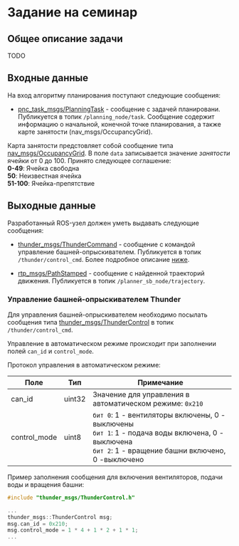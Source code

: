 # Задание на семинар

## Общее описание задачи

TODO

## Входные данные

На вход алгоритму планирования поступают следующие сообщения:

- [pnc_task_msgs/PlanningTask](./../msgs/pnc_task_msgs/msg/PlanningTask.msg) - сообщение с задачей планировани. Публикуется в топик `/planning_node/task`. Сообщение содержит информацию о начальной, конечной точке планирования, а также карте занятости (nav_msgs/OccupancyGrid).

Карта занятости предстовляет собой сообщение типа [nav_msgs/OccupancyGrid](http://docs.ros.org/en/noetic/api/nav_msgs/html/msg/OccupancyGrid.html). В поле `data` записывается значение _занятости_ ячейки от 0 до 100. Принято следующее соглашение: <br>
    __0-49__: Ячейка свободна <br>
    __50__: Неизвестная ячейка <br>
    __51-100__: Ячейка-препятствие

## Выходные данные

Разработанный ROS-узел должен уметь выдавать следующие сообщения:

- [thunder_msgs/ThunderCommand](./../msgs/thunder_msgs/msg/ThunderControl.msg) - сообщение с командой управление башней-опрыскивателем. Публикуется в топик `/thunder/control_cmd`. Более подробное описание [ниже](#управление-башней-опрыскивателем-thunder).

- [rtp_msgs/PathStamped](./../msgs/rtp_msgs/msg/PathStamped.msg) - сообщение с найденной траекторий движения. Публикуется в топик `/planner_sb_node/trajectory`. 

### Управление башней-опрыскивателем Thunder

Для управления башней-опрыскивателем необходимо посылать сообщения типа [thunder_msgs/ThunderControl](./msgs/thunder_msgs/msg/ThunderControl.msg) в топик `/thunder/control_cmd`. 

Управление в автоматическом режиме происходит при заполнении полей `can_id` и `control_mode`. 

Протокол управления в автоматическом режиме:

| Поле         | Тип    | Примечание |
|-|-|-|
| can_id       | uint32 | Значение для управления в автоматическом режиме: `0x210`                                                                                         |
| control_mode | uint8  | `бит 0`: 1 - вентиляторы включены, 0 - выключены<br>`бит 1`: 1 - подача воды включена, 0 - выключена<br>`бит 2`: 1 - вращение башни включено, 0 -выключено |

Пример заполнения сообщения для включения вентиляторов, подачи воды и вращения башни:

```cpp
#include "thunder_msgs/ThunderControl.h"

...
thunder_msgs::ThunderControl msg;
msg.can_id = 0x210;
msg.control_mode = 1 * 4 + 1 * 2 + 1 * 1;
...

```